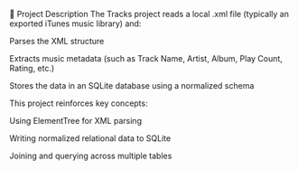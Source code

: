 📁 Project Description
The Tracks project reads a local .xml file (typically an exported iTunes music library) and:

Parses the XML structure

Extracts music metadata (such as Track Name, Artist, Album, Play Count, Rating, etc.)

Stores the data in an SQLite database using a normalized schema

This project reinforces key concepts:

Using ElementTree for XML parsing

Writing normalized relational data to SQLite

Joining and querying across multiple tables
